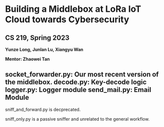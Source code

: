 Building a Middlebox at LoRa IoT Cloud towards Cybersecurity
===============

CS 219, Spring 2023
-------------------
**Yunze Long, Junlan Lu, Xiangyu Wan**

**Mentor: Zhaowei Tan**

socket_forwarder.py: Our most recent version of the middlebox.
decode.py: Key-decode logic
logger.py: Logger module
send_mail.py: Email Module
--------------------
sniff_and_forward.py is decprecated.

sniff_only.py is a passive sniffer and unrelated to the general workflow.